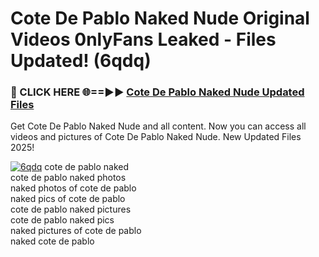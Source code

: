 # Cote De Pablo Naked Nude Original Videos 0nlyFans Leaked - Files Updated! (6qdq)

<h3>🔴 CLICK HERE 🌐==►► <a href="https://tinyurl.com/yckcrads" rel="nofollow">Cote De Pablo Naked Nude Updated Files</a></h3>

Get Cote De Pablo Naked Nude and all content. Now you can access all videos and pictures of Cote De Pablo Naked Nude. New Updated Files 2025!

[![6qdq](https://i.imgur.com/hpKpOFt.gif)](https://tinyurl.com/yckcrads)
cote de pablo naked<br>
cote de pablo naked photos<br>
naked photos of cote de pablo<br>
naked pics of cote de pablo<br>
cote de pablo naked pictures<br>
cote de pablo naked pics<br>
naked pictures of cote de pablo<br>
naked cote de pablo